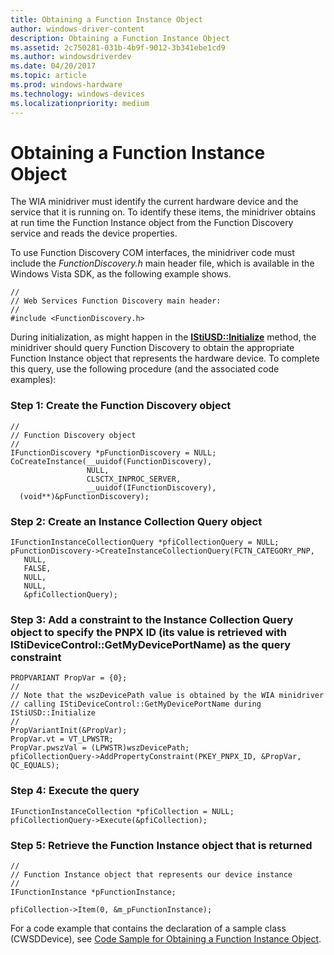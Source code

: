 ```yaml
---
title: Obtaining a Function Instance Object
author: windows-driver-content
description: Obtaining a Function Instance Object
ms.assetid: 2c750281-031b-4b9f-9012-3b341ebe1cd9
ms.author: windowsdriverdev
ms.date: 04/20/2017
ms.topic: article
ms.prod: windows-hardware
ms.technology: windows-devices
ms.localizationpriority: medium
---
```


# Obtaining a Function Instance Object


The WIA minidriver must identify the current hardware device and the service that it is running on. To identify these items, the minidriver obtains at run time the Function Instance object from the Function Discovery service and reads the device properties.

To use Function Discovery COM interfaces, the minidriver code must include the *FunctionDiscovery.h* main header file, which is available in the Windows Vista SDK, as the following example shows.

```
//
// Web Services Function Discovery main header:
//
#include <FunctionDiscovery.h>
```

During initialization, as might happen in the [**IStiUSD::Initialize**](https://msdn.microsoft.com/library/windows/hardware/ff543824) method, the minidriver should query Function Discovery to obtain the appropriate Function Instance object that represents the hardware device. To complete this query, use the following procedure (and the associated code examples):

### Step 1: Create the Function Discovery object

```
//
// Function Discovery object
//
IFunctionDiscovery *pFunctionDiscovery = NULL;
CoCreateInstance(__uuidof(FunctionDiscovery),
                 NULL,
                 CLSCTX_INPROC_SERVER,
                 __uuidof(IFunctionDiscovery),
  (void**)&pFunctionDiscovery);
```

### Step 2: Create an Instance Collection Query object

```
IFunctionInstanceCollectionQuery *pfiCollectionQuery = NULL;
pFunctionDiscovery->CreateInstanceCollectionQuery(FCTN_CATEGORY_PNP,
   NULL,
   FALSE,
   NULL,
   NULL,
   &pfiCollectionQuery);
```

### <a href="" id="step-3--add-a-constraint-to-the-instance-collection-query-object-to-sp"></a>Step 3: Add a constraint to the Instance Collection Query object to specify the PNPX ID (its value is retrieved with IStiDeviceControl::GetMyDevicePortName) as the query constraint

```
PROPVARIANT PropVar = {0};
//
// Note that the wszDevicePath value is obtained by the WIA minidriver 
// calling IStiDeviceControl::GetMyDevicePortName during IStiUSD::Initialize
//
PropVariantInit(&PropVar);
PropVar.vt = VT_LPWSTR;
PropVar.pwszVal = (LPWSTR)wszDevicePath; 
pfiCollectionQuery->AddPropertyConstraint(PKEY_PNPX_ID, &PropVar, QC_EQUALS);
```

### Step 4: Execute the query

```
IFunctionInstanceCollection *pfiCollection = NULL;
pfiCollectionQuery->Execute(&pfiCollection);
```

### Step 5: Retrieve the Function Instance object that is returned

```
//
// Function Instance object that represents our device instance
//
IFunctionInstance *pFunctionInstance;

pfiCollection->Item(0, &m_pFunctionInstance);
```

For a code example that contains the declaration of a sample class (CWSDDevice), see [Code Sample for Obtaining a Function Instance Object](code-example-for-obtaining-a-function-instance-object.md).

 

 





